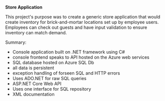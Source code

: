 **Store Application**

This project's purpose was to create a generic store application that would create inventory for brick-and-mortar locations set up by employee users. Employees can check out guests and have input validation to ensure inventory can match demand. 

Summary: 

- Console application built on .NET framework using C#
- console frontend speaks to API hosted on the Azure web services
- SQL database hosted on Azure SQL Db
- all data is persistent 
- exception handling of forseen SQL and HTTP errors
- Uses ADO.NET for raw SQL queries
- ASP.NET Core Web API
- Uses one interface for SQL repository
- XML documentation
